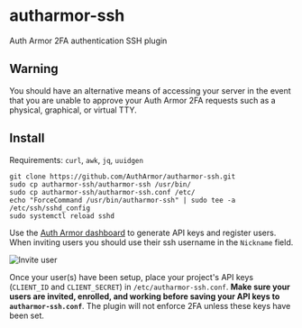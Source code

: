 # autharmor-ssh
Auth Armor 2FA authentication SSH plugin

## Warning

You should have an alternative means of accessing your server in the event that you are unable to approve your Auth Armor 2FA requests such as a physical, graphical, or virtual TTY.

## Install

Requirements: `curl`, `awk`, `jq`, `uuidgen`

```shell
git clone https://github.com/AuthArmor/autharmor-ssh.git
sudo cp autharmor-ssh/autharmor-ssh /usr/bin/
sudo cp autharmor-ssh/autharmor-ssh.conf /etc/
echo "ForceCommand /usr/bin/autharmor-ssh" | sudo tee -a /etc/ssh/sshd_config
sudo systemctl reload sshd
```

Use the [Auth Armor dashboard](https://dashboard.autharmor.com) to generate API keys and register users. When inviting users you should use their ssh username in the `Nickname` field.

![Invite user](https://i.imgur.com/lbugYI5.png)

Once your user(s) have been setup, place your project's API keys (`CLIENT_ID` and `CLIENT_SECRET`) in `/etc/autharmor-ssh.conf`. **Make sure your users are invited, enrolled, and working before saving your API keys to `autharmor-ssh.conf`**. The plugin will not enforce 2FA unless these keys have been set. 
